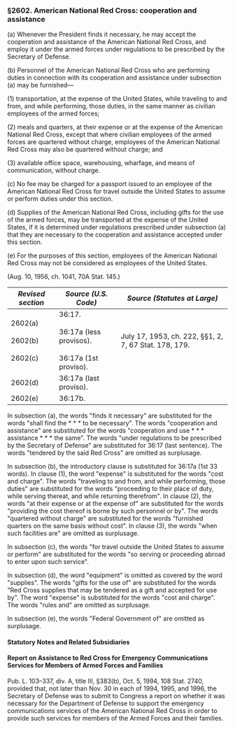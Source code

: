 ### §2602. American National Red Cross: cooperation and assistance ###

(a) Whenever the President finds it necessary, he may accept the cooperation and assistance of the American National Red Cross, and employ it under the armed forces under regulations to be prescribed by the Secretary of Defense.

(b) Personnel of the American National Red Cross who are performing duties in connection with its cooperation and assistance under subsection (a) may be furnished—

(1) transportation, at the expense of the United States, while traveling to and from, and while performing, those duties, in the same manner as civilian employees of the armed forces;

(2) meals and quarters, at their expense or at the expense of the American National Red Cross, except that where civilian employees of the armed forces are quartered without charge, employees of the American National Red Cross may also be quartered without charge; and

(3) available office space, warehousing, wharfage, and means of communication, without charge.

(c) No fee may be charged for a passport issued to an employee of the American National Red Cross for travel outside the United States to assume or perform duties under this section.

(d) Supplies of the American National Red Cross, including gifts for the use of the armed forces, may be transported at the expense of the United States, if it is determined under regulations prescribed under subsection (a) that they are necessary to the cooperation and assistance accepted under this section.

(e) For the purposes of this section, employees of the American National Red Cross may not be considered as employees of the United States.

(Aug. 10, 1956, ch. 1041, 70A Stat. 145.)

|            *Revised section*            |                         *Source (U.S. Code)*                         |            *Source (Statutes at Large)*             |
|-----------------------------------------|----------------------------------------------------------------------|-----------------------------------------------------|
|2602(a)<br/><br/>2602(b)<br/><br/>2602(c)|36:17.<br/><br/>36:17a (less provisos).<br/><br/>36:17a (1st proviso).|July 17, 1953, ch. 222, §§1, 2, 7, 67 Stat. 178, 179.|
|                 2602(d)                 |                        36:17a (last proviso).                        |                                                     |
|                 2602(e)                 |                               36:17b.                                |                                                     |

In subsection (a), the words "finds it necessary" are substituted for the words "shall find the \* \* \* to be necessary". The words "cooperation and assistance" are substituted for the words "cooperation and use \* \* \* assistance \* \* \* the same". The words "under regulations to be prescribed by the Secretary of Defense" are substituted for 36:17 (last sentence). The words "tendered by the said Red Cross" are omitted as surplusage.

In subsection (b), the introductory clause is substituted for 36:17a (1st 33 words). In clause (1), the word "expense" is substituted for the words "cost and charge". The words "traveling to and from, and while performing, those duties" are substituted for the words "proceeding to their place of duty, while serving thereat, and while returning therefrom". In clause (2), the words "at their expense or at the expense of" are substituted for the words "providing the cost thereof is borne by such personnel or by". The words "quartered without charge" are substituted for the words "furnished quarters on the same basis without cost". In clause (3), the words "when such facilities are" are omitted as surplusage.

In subsection (c), the words "for travel outside the United States to assume or perform" are substituted for the words "so serving or proceeding abroad to enter upon such service".

In subsection (d), the word "equipment" is omitted as covered by the word "supplies". The words "gifts for the use of" are substituted for the words "Red Cross supplies that may be tendered as a gift and accepted for use by". The word "expense" is substituted for the words "cost and charge". The words "rules and" are omitted as surplusage.

In subsection (e), the words "Federal Government of" are omitted as surplusage.

#### **Statutory Notes and Related Subsidiaries** ####

#### Report on Assistance to Red Cross for Emergency Communications Services for Members of Armed Forces and Families ####

Pub. L. 103–337, div. A, title III, §383(b), Oct. 5, 1994, 108 Stat. 2740, provided that, not later than Nov. 30 in each of 1994, 1995, and 1996, the Secretary of Defense was to submit to Congress a report on whether it was necessary for the Department of Defense to support the emergency communications services of the American National Red Cross in order to provide such services for members of the Armed Forces and their families.